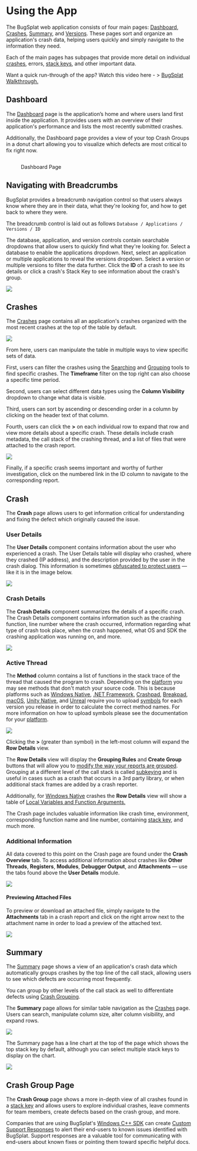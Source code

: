 # Using the App

The BugSplat web application consists of four main pages: [Dashboard](https://app.bugsplat.com/v2/dashboard), [Crashes](https://app.bugsplat.com/v2/crashes), [Summary](https://app.bugsplat.com/v2/summary), and [Versions](https://app.bugsplat.com/v2/versions). These pages sort and organize an application's crash data, helping users quickly and simply navigate to the information they need.

Each of the main pages has subpages that provide more detail on individual [crashes](../../education/bugsplat-terminology.md#crash-report), errors, [stack keys](../../education/bugsplat-terminology.md#stack-key), and other important data.

Want a quick run-through of the app? Watch this video here - > [BugSplat Walkthrough.](../../education/videos/bugsplat-product-walkthrough.md)

## Dashboard

The [Dashboard](https://app.bugsplat.com/v2/dashboard) page is the application’s home and where users land first inside the application. It provides users with an overview of their application's performance and lists the most recently submitted crashes.

Additionally, the Dashboard page provides a view of your top Crash Groups in a donut chart allowing you to visualize which defects are most critical to fix right now.

<figure><img src="../../.gitbook/assets/bugsplat-dashboard-may-9-2023.png" alt=""><figcaption><p>Dashboard Page</p></figcaption></figure>

## Navigating with Breadcrumbs

BugSplat provides a breadcrumb navigation control so that users always know where they are in their data, what they're looking for, and how to get back to where they were.

The breadcrumb control is laid out as follows `Database / Applications / Versions / ID`

The database, application, and version controls contain searchable dropdowns that allow users to quickly find what they're looking for. Select a database to enable the applications dropdown. Next, select an application or multiple applications to reveal the versions dropdown. Select a version or multiple versions to filter the data further. Click the **ID** of a crash to see its details or click a crash's Stack Key to see information about the crash's group.

![](<../../.gitbook/assets/navigating-with-breadcrumbs (1).gif>)

## Crashes

The [Crashes](https://app.bugsplat.com/v2/crashes) page contains all an application's crashes organized with the most recent crashes at the top of the table by default.

![](<../../.gitbook/assets/Screen Shot 2021-07-16 at 1.03.48 PM.png>)

From here, users can manipulate the table in multiple ways to view specific sets of data.

First, users can filter the crashes using the [Searching](searching/search.md) and [Grouping](searching/grouping.md) tools to find specific crashes. The **Timeframe** filter on the top right can also choose a specific time period.

Second, users can select different data types using the **Column Visibility** dropdown to change what data is visible.

Third, users can sort by ascending or descending order in a column by clicking on the header text of that column.

Fourth, users can click the **>** on each individual row to expand that row and view more details about a specific crash. These details include crash metadata, the call stack of the crashing thread, and a list of files that were attached to the crash report.

![](../../.gitbook/assets/expando-row-crashes.gif)

Finally, if a specific crash seems important and worthy of further investigation, click on the numbered link in the ID column to navigate to the corresponding report.

## Crash

The **Crash** page allows users to get information critical for understanding and fixing the defect which originally caused the issue.

### User Details

The **User Details** component contains information about the user who experienced a crash. The User Details table will display who crashed, where they crashed (IP address), and the description provided by the user in the crash dialog. This information is sometimes [obfuscated to protect users](../production/security-privacy-and-compliance/gdpr.md) — like it is in the image below.

![](<../../.gitbook/assets/screen-shot-2021-07-16-at-3.08.42-pm (1) (1).png>)

### Crash Details

The **Crash Details** component summarizes the details of a specific crash. The Crash Details component contains information such as the crashing function, line number where the crash occurred, information regarding what type of crash took place, when the crash happened, what OS and SDK the crashing application was running on, and more.

![](../../.gitbook/assets/crash-details-modal.png)

### Active Thread

The **Method** column contains a list of functions in the stack trace of the thread that caused the program to crash. Depending on the [platform](../getting-started/integrations/) you may see methods that don't match your source code. This is because platforms such as [Windows Native](../getting-started/integrations/desktop/cplusplus/), [.NET Framework](../getting-started/integrations/desktop/windows-dot-net-framework.md), [Crashpad](../getting-started/integrations/cross-platform/crashpad/), [Breakpad](../getting-started/integrations/cross-platform/breakpad.md), [macOS](../getting-started/integrations/desktop/macos.md), [Unity Native](../getting-started/integrations/game-development/unity.md), and [Unreal](../getting-started/integrations/game-development/unreal-engine.md) require you to upload [symbols](working-with-symbol-files/) for each version you release in order to calculate the correct method names. For more information on how to upload symbols please see the documentation for your [platform](../getting-started/integrations/).

![](../../.gitbook/assets/active-thread-july-21.png)

Clicking the **>** (greater than symbol) in the left-most column will expand the **Row Details** view.

The **Row Details** view will display the **Grouping Rules** and **Create Group** buttons that will allow you to [modify the way your reports are grouped](grouping-crashes.md). Grouping at a different level of the call stack is called [subkeying](../../education/bugsplat-terminology.md#subkey) and is useful in cases such as a crash that occurs in a 3rd party library, or when additional stack frames are added by a crash reporter.

Additionally, for [Windows Native](../getting-started/integrations/desktop/cplusplus/) crashes the **Row Details** view will show a table of [Local Variables and Function Arguments.](https://www.bugsplat.com/blog/development/local-variables-function-arguments/)

The Crash page includes valuable information like crash time, environment, corresponding function name and line number, containing [stack key](../../education/bugsplat-terminology.md#stack-key), and much more.

### Additional Information

All data covered to this point on the Crash page are found under the **Crash Overview** tab. To access additional information about crashes like **Other Threads**, **Registers**, **Modules**, **Debugger Output**, and **Attachments** — use the tabs found above the **User Details** module.

![](<../../.gitbook/assets/viewing-tabs-crashreport (1).gif>)

#### Previewing Attached Files

To preview or download an attached file, simply navigate to the **Attachments** tab in a crash report and click on the right arrow next to the attachment name in order to load a preview of the attached text.

![](../../.gitbook/assets/log-viewer-bs.gif)

## Summary

The [Summary](https://app.bugsplat.com/v2/summary) page shows a view of an application's crash data which automatically groups crashes by the top line of the call stack, allowing users to see which defects are occurring most frequently.

You can group by other levels of the call stack as well to differentiate defects using [Crash Grouping](grouping-crashes.md).

The **Summary** page allows for similar table navigation as the [Crashes](using-the-app.md#crashes) page. Users can search, manipulate column size, alter column visibility, and expand rows.

![](../../.gitbook/assets/summary-page.png)

The Summary page has a line chart at the top of the page which shows the top stack key by default, although you can select multiple stack keys to display on the chart.

![](<../../.gitbook/assets/charting-stack-keys (3) (3) (3) (3) (3) (3) (3) (2) (1).gif>)

## Crash Group Page

The **Crash Group** page shows a more in-depth view of all crashes found in a [stack key](../../education/bugsplat-terminology.md#stack-key) and allows users to explore individual crashes, leave comments for team members, create defects based on the crash group, and more.

Companies that are using BugSplat's [Windows C++ SDK](../getting-started/integrations/desktop/cplusplus/) can create [Custom Support Responses](../production/setting-up-custom-support-responses.md) to alert their end-users to known issues identified with BugSplat. Support responses are a valuable tool for communicating with end-users about known fixes or pointing them toward specific helpful docs.
